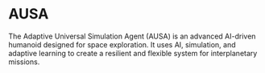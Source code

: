 # AUSA
The Adaptive Universal Simulation Agent (AUSA) is an advanced AI-driven humanoid designed for space exploration. It uses AI, simulation, and adaptive learning to create a resilient and flexible system for interplanetary missions.
